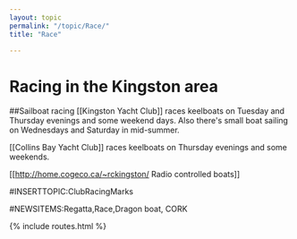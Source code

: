 ```yaml
---
layout: topic
permalink: "/topic/Race/"
title: "Race"

---
```


<h1>Racing in the Kingston area</h1>

##Sailboat racing
[[Kingston Yacht Club]] races keelboats on Tuesday and Thursday evenings and some weekend days.  Also there's small boat sailing on Wednesdays and Saturday in mid-summer.

[[Collins Bay Yacht Club]] races keelboats on Thursday evenings and some weekends.

[[http://home.cogeco.ca/~rckingston/ Radio controlled boats]]

#INSERTTOPIC:ClubRacingMarks

#NEWSITEMS:Regatta,Race,Dragon boat, CORK

{% include routes.html %}
